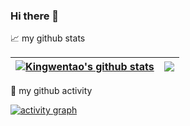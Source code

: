 ### Hi there 👋



📈 my github stats

| <a href="https://github.com/anuraghazra/github-readme-stats"><img align="center" src="https://github-readme-stats.vercel.app/api?username=Kingwentao&show_icons=true&include_all_commits=true&theme=buefy&hide_border=true" alt="Kingwentao's github stats" /></a> | <a href="https://github.com/anuraghazra/github-readme-stats"><img align="center" src="https://github-readme-stats.vercel.app/api/top-langs/?username=Kingwentao&layout=compact&theme=buefy&hide_border=true" /></a> |
| ------------- | ------------- |

💪 my github activity
  
[![activity graph](https://activity-graph.herokuapp.com/graph?username=Kingwentao&custom_title=Kingwentao's%20activity%20graph&theme=github-light&hide_border=true)](https://github.com/ashutosh00710/github-readme-activity-graph)
  
  
